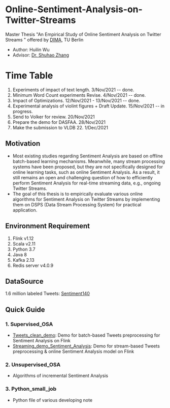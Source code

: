 # Online-Sentiment-Analysis-on-Twitter-Streams
Master Thesis "An Empirical Study of  Online Sentiment Analysis on Twitter Streams " offered by [DIMA](https://www.dima.tu-berlin.de/menue/database_systems_and_information_management_group/?no_cache=1), TU Berlin
* Author: Huilin Wu
* Advisor: [Dr. Shuhao Zhang](https://github.com/ShuhaoZhangTony)

# Time Table
1. Experiments of impact of text length. 3/Nov/2021 -- done.
2. Minimum Word Count experiments Revise. 4/Nov/2021 -- done.
3. Impact of Optimizations. 12/Nov/2021 - 13/Nov/2021 -- done.
4. Experimental analysis of violint figures + Draft Update. 15/Nov/2021 -- in progress.
6. Send to Volker for review. 20/Nov/2021
7. Prepare the demo for DASFAA. 28/Nov/2021
8. Make the submission to VLDB 22. 1/Dec/2021

## Motivation
* Most existing studies regarding Sentiment Analysis are based on offline batch-based learning mechanisms. Meanwhile, many stream processing systems have been proposed, but they are not specifically designed for online learning tasks, such as online Sentiment Analysis. As a result, it still remains an open and challenging question of how to efficiently perform Sentiment Analysis for real-time streaming data, e.g., ongoing Twitter Streams.
* The goal of this thesis is to empirically evaluate various online algorithms for Sentiment Analysis on Twitter Streams by implementing them on DSPS (Data Stream Processing System) for practical application.

## Environment Requirement
1. Flink v1.12
2. Scala v2.11
3. Python 3.7
4. Java 8
5. Kafka 2.13
6. Redis server v4.0.9

## DataSource
1.6 million labeled Tweets:
[Sentiment140](http://cs.stanford.edu/people/alecmgo/trainingandtestdata.zip)

## Quick Guide
### 1. Supervised_OSA
* [Tweets_clean_demo](https://github.com/HuilinWu2/Online-Sentiment-Analysis-on-Twitter-Streams/tree/main/Pyflink_demo/Tweets_clean_demo): Demo for batch-based Tweets preprocessing for Sentiment Analysis on Flink
* [Streaming_demo_Sentiment_Analysis](https://github.com/HuilinWu2/Online-Sentiment-Analysis-on-Twitter-Streams/tree/main/Pyflink_demo/Streaming_demo_Sentiment_Analysis): Demo for stream-based Tweets preprocessing & online Sentiment Analysis model on Flink
### 2. Unsupervised_OSA
* Algorithms of incremental Sentiment Analysis
### 3. Python_small_job
* Python file of various developing note
